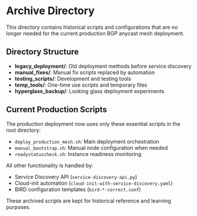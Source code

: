 # Archive Directory

This directory contains historical scripts and configurations that are no longer needed for the current production BGP anycast mesh deployment.

## Directory Structure

- **legacy_deployment/**: Old deployment methods before service discovery
- **manual_fixes/**: Manual fix scripts replaced by automation  
- **testing_scripts/**: Development and testing tools
- **temp_tools/**: One-time use scripts and temporary files
- **hyperglass_backup/**: Looking glass deployment experiments

## Current Production Scripts

The production deployment now uses only these essential scripts in the root directory:

- `deploy_production_mesh.sh`: Main deployment orchestration
- `manual_bootstrap.sh`: Manual node configuration when needed
- `readystatuscheck.sh`: Instance readiness monitoring

All other functionality is handled by:

- Service Discovery API (`service-discovery-api.py`)
- Cloud-init automation (`cloud-init-with-service-discovery.yaml`)
- BIRD configuration templates (`bird-*-correct.conf`)

These archived scripts are kept for historical reference and learning purposes.
